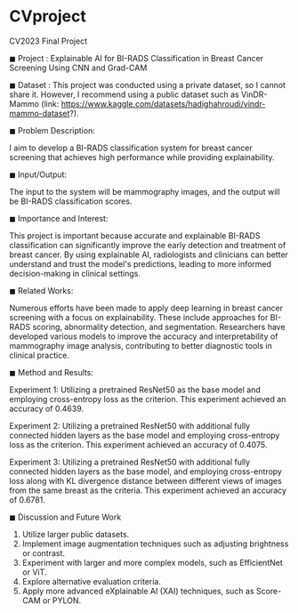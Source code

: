 # CVproject
CV2023 Final Project

◼︎ Project : 
Explainable AI for BI-RADS Classification in Breast Cancer Screening Using CNN and Grad-CAM

◼︎ Dataset : This project was conducted using a private dataset, so I cannot share it. However, I recommend using a public dataset such as VinDR-Mammo (link: https://www.kaggle.com/datasets/hadighahroudi/vindr-mammo-dataset?).

◼︎ Problem Description:

I aim to develop a BI-RADS classification system for breast cancer screening that achieves high performance while providing explainability.

◼︎ Input/Output:

The input to the system will be mammography images, and the output will be BI-RADS classification scores.

◼︎ Importance and Interest:

This project is important because accurate and explainable BI-RADS classification can significantly improve the early detection and treatment of breast cancer. By using explainable AI, radiologists and clinicians can better understand and trust the model's predictions, leading to more informed decision-making in clinical settings.

◼︎ Related Works:

Numerous efforts have been made to apply deep learning in breast cancer screening with a focus on explainability. These include approaches for BI-RADS scoring, abnormality detection, and segmentation. Researchers have developed various models to improve the accuracy and interpretability of mammography image analysis, contributing to better diagnostic tools in clinical practice.


◼︎ Method and Results:

Experiment 1: Utilizing a pretrained ResNet50 as the base model and employing cross-entropy loss as the criterion. This experiment achieved an accuracy of 0.4639.

Experiment 2: Utilizing a pretrained ResNet50 with additional fully connected hidden layers as the base model and employing cross-entropy loss as the criterion. This experiment achieved an accuracy of 0.4075.

Experiment 3: Utilizing a pretrained ResNet50 with additional fully connected hidden layers as the base model, and employing cross-entropy loss along with KL divergence distance between different views of images from the same breast as the criteria. This experiment achieved an accuracy of 0.6781.


◼︎ Discussion and Future Work

1. Utilize larger public datasets.
2. Implement image augmentation techniques such as adjusting brightness or contrast.
3. Experiment with larger and more complex models, such as EfficientNet or ViT.
4. Explore alternative evaluation criteria.
5. Apply more advanced eXplainable AI (XAI) techniques, such as Score-CAM or PYLON.
